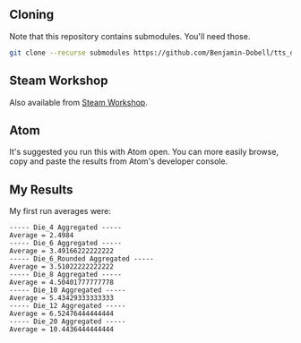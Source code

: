 ## Cloning

Note that this repository contains submodules. You'll need those.

```sh
git clone --recurse submodules https://github.com/Benjamin-Dobell/tts_die_test.git
```

## Steam Workshop

Also available from [Steam Workshop](https://steamcommunity.com/sharedfiles/filedetails/2392810756).

## Atom

It's suggested you run this with Atom open. You can more easily browse, copy and paste the results
from Atom's developer console.

## My Results

My first run averages were:

```
----- Die_4 Aggregated -----
Average = 2.4984
----- Die_6 Aggregated -----
Average = 3.49166222222222
----- Die_6_Rounded Aggregated -----
Average = 3.51022222222222
----- Die_8 Aggregated -----
Average = 4.50401777777778
----- Die_10 Aggregated -----
Average = 5.43429333333333
----- Die_12 Aggregated -----
Average = 6.52476444444444
----- Die_20 Aggregated -----
Average = 10.4436444444444
```

